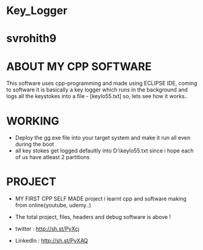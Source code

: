 # Key_Logger 
# svrohith9


ABOUT MY CPP SOFTWARE
=====================

This software uses cpp-programming and made using ECLIPSE IDE, coming to software it is basically a key logger 
which runs in the background and logs all the keystokes into a file - [keylo55.txt] so, lets see how it works..

WORKING
=====================
- Deploy the gg.exe file into your target system and make it run all even during the boot
- all key stokes get logged defaultly into D:\keylo55.txt since i hope each of us have atleast 2 partitions

PROJECT	
=====================
- MY FIRST CPP SELF MADE project i learnt cpp and software making from online(youtube, udemy..)
- The total project, files, headers and debug software is above !


- twitter : http://sh.st/PyXcj
- LinkedIn : http://sh.st/PyXAQ



